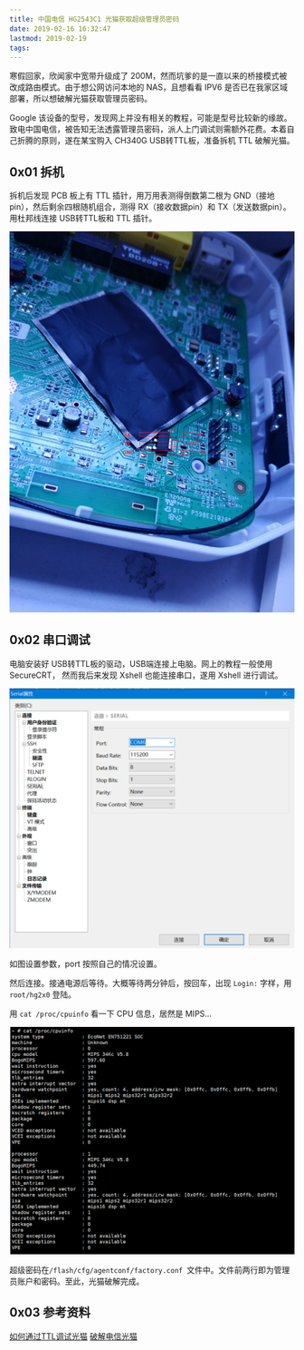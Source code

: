 ```yaml
---
title: 中国电信 HG2543C1 光猫获取超级管理员密码
date: 2019-02-16 16:32:47
lastmod: 2019-02-19
tags:
---
```


寒假回家，欣闻家中宽带升级成了 200M，然而坑爹的是一直以来的桥接模式被改成路由模式。由于想公网访问本地的 NAS，且想看看 IPV6 是否已在我家区域部署，所以想破解光猫获取管理员密码。

Google 该设备的型号，发现网上并没有相关的教程，可能是型号比较新的缘故。致电中国电信，被告知无法透露管理员密码，派人上门调试则需额外花费。本着自己折腾的原则，遂在某宝购入 CH340G USB转TTL板，准备拆机 TTL 破解光猫。

<!-- more -->

## 0x01 拆机

拆机后发现 PCB 板上有 TTL 插针，用万用表测得倒数第二根为 GND（接地pin），然后剩余四根随机组合，测得 RX（接收数据pin）和 TX（发送数据pin）。用杜邦线连接 USB转TTL板和 TTL 插针。

![IMG_20190219_113847](./IMG_20190219_113847.jpg)

## 0x02 串口调试

电脑安装好 USB转TTL板的驱动，USB端连接上电脑。网上的教程一般使用 SecureCRT， 然而我后来发现 Xshell 也能连接串口，遂用 Xshell 进行调试。

![1550548463370](./1550548463370.png)

如图设置参数，port 按照自己的情况设置。

然后连接。接通电源后等待。大概等待两分钟后，按回车，出现 `Login:` 字样，用 `root/hg2x0` 登陆。

用 `cat /proc/cpuinfo` 看一下 CPU 信息，居然是 MIPS...

![1550306022384](./1550306022384.png)

超级密码在`/flash/cfg/agentconf/factory.conf `文件中。文件前两行即为管理员账户和密码。至此，光猫破解完成。

## 0x03 参考资料

[如何通过TTL调试光猫](https://paper.seebug.org/506/#0x03)
[破解电信光猫](https://m2.zhugh.com:26800/po-jie-dian-xin-guang-mao/)